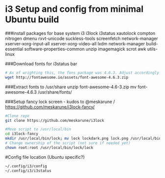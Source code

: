 # i3 Setup and config from minimal Ubuntu build

###install packages for base system
i3
i3lock
i3status
xautolock
compton
nitrogen
dmenu
rxvt-unicode
suckless-tools
screenfetch
network-manager
xserver-xorg-input-all 
xserver-xorg-video-all
lxdm
network-manager
build-essential
software-properties-common
unzip
imagemagick
scrot
awk
utils-linux

###Download fonts for i3status bar

```sh
# As of wrighting this, the fons package was 4.6.3. Adjust accordingly
wget http://fontawesome.io/assets/font-awesome-4.6.3.zip
```

###Extract fonts to /usr/share
unzip font-awesome-4.6-3.zip
mv font-awesome-4.6.3 /usr/share/fonts/

###Setup fancy lock screen - kudos to @meskarune / https://github.com/meskarune/i3lock-fancy/

```sh
#Clone repo
git clone https://github.com/meskarune/i3lock

#Move script to /usr/local/bin
cd i3lock-fancy
mkdir /usr/local/bin/lock; mv lock lockdark.png lock.png /usr/local/bin/lock/
# Change ownership of the script (not sure if needed yet)
chown root:root /usr/local/bin/lock/lock
```

#Config file location (Ubuntu specific?)
```sh
~/.config/i3/config
~/.config/i3/i3status
```


